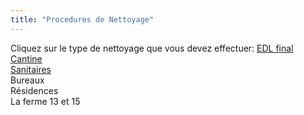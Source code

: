 ```yaml
---
title: "Procedures de Nettoyage"
---
```


Cliquez sur le type de nettoyage que vous devez effectuer:
[EDL final](notes/nettoyage/types%20de%20nettoyage/nettoyagePourEDLFinal.md)\
[Cantine](notes/formation/P_NettoyageCantine.md)\
[Sanitaires](notes/nettoyage/P_Sanitaires.md)\
Bureaux\
Résidences\
La ferme 13 et 15

